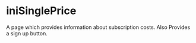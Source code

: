 # iniSinglePrice

A page which provides information about subscription costs. Also Provides a sign up button.
